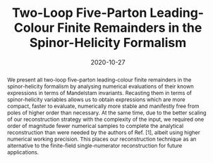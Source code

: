 ---
title: "Two-Loop Five-Parton Leading-Colour Finite Remainders in the Spinor-Helicity Formalism"
authors:
- Giuseppe De Laurentis
- Daniel Maitre
date: "2020-10-27"
doi: ""

# Schedule page publish date (NOT publication's date).
publishDate: ""

# Publication type.
# Legend: 0 = Uncategorized; 1 = Conference paper; 2 = Journal article;
# 3 = Preprint / Working Paper; 4 = Report; 5 = Book; 6 = Book section;
# 7 = Thesis; 8 = Patent
publication_types: ["2"]

# Publication name and optional abbreviated publication name.
publication: "*JHEP*"
publication_short: ""

abstract: "We present all two-loop five-parton leading-colour finite remainders in the spinor-helicity formalism by analysing numerical evaluations of their known expressions in terms of Mandelstam invariants. Recasting them in terms of spinor-helicity variables allows us to obtain expressions which are more compact, faster to evaluate, numerically more stable and manifestly free from poles of higher order than necessary. At the same time, due to the better scaling of our reconstruction strategy with the complexity of the input, we required one order of magnitude fewer numerical samples to complete the analytical reconstruction than were needed by the authors of Ref. [1], albeit using higher numerical working precision. This places our reconstruction technique as an alternative to the finite-field single-numerator reconstruction for future applications."

# Summary. An optional shortened abstract.
summary: 

tags:
- Scattering Amplitudes
- QCD
featured: true

links:
- icon: arxiv
  icon_pack: ai
  name: arXiv:2010.14525
  url: https://arxiv.org/abs/2010.14525
- icon: inspire
  icon_pack: ai
  name: inspire1826610
  url: https://inspirehep.net/literature/1826610
- icon: springer
  icon_pack: ai
  name: JHEP 02 (2021) 016
  url: https://doi.org/10.1007/JHEP02(2021)016
  
---